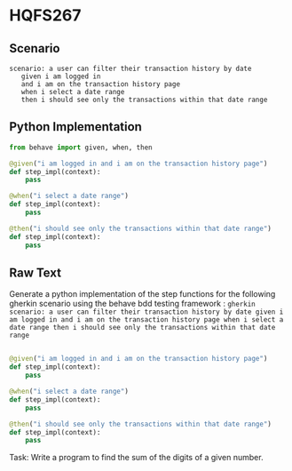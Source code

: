 # HQFS267
## Scenario
```gherkin
scenario: a user can filter their transaction history by date 
   given i am logged in 
   and i am on the transaction history page 
   when i select a date range 
   then i should see only the transactions within that date range
```


## Python Implementation
```python
from behave import given, when, then

@given("i am logged in and i am on the transaction history page")
def step_impl(context):
    pass

@when("i select a date range")
def step_impl(context):
    pass

@then("i should see only the transactions within that date range")
def step_impl(context):
    pass
```


## Raw Text
Generate a python implementation of the step functions for the following gherkin scenario using the behave bdd testing framework : ```gherkin scenario: a user can filter their transaction history by date given i am logged in and i am on the transaction history page when i select a date range then i should see only the transactions within that date range ```



```python from behave import given, when, then

@given("i am logged in and i am on the transaction history page")
def step_impl(context):
    pass

@when("i select a date range")
def step_impl(context):
    pass

@then("i should see only the transactions within that date range")
def step_impl(context):
    pass
```

Task: Write a program to find the sum of the digits of a given number.

